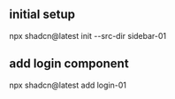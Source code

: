 ## initial setup
npx shadcn@latest init --src-dir sidebar-01

## add login component
npx shadcn@latest add login-01
